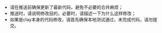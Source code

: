 * 请在推送前确保更新了最新代码，避免不必要的合并麻烦；
* 推送时，请说明修改目的，必要时，请描述一下为什么这样修改；
* 如果是clay本身的代码修改，请首先确保本地测试通过，未完成代码，请勿提交。
